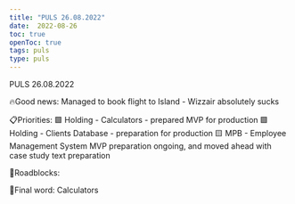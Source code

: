 ```yaml
---
title: "PULS 26.08.2022"
date:  2022-08-26
toc: true
openToc: true
tags: puls
type: puls
---
```


PULS  26.08.2022

🔥Good news:
Managed to book flight to Island - Wizzair absolutely sucks

📋Priorities:
🟩 Holding - Calculators - prepared MVP for production
🟩 Holding - Clients Database - preparation for production
🟨 MPB - Employee Management System MVP preparation ongoing, and moved ahead with case study text preparation 

🛑Roadblocks:

🧠Final word:
Calculators